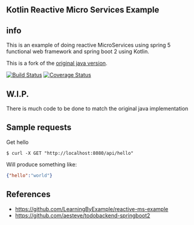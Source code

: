 ## Kotlin Reactive Micro Services Example

## info
This is an example of doing reactive MicroServices using spring 5 functional web framework and spring boot 2 using Kotlin.

This is a fork of the [original java version](https://github.com/LearningByExample/reactive-ms-example).

[![Build Status](https://travis-ci.org/LearningByExample/KotlinReactiveMS.svg?branch=master)](https://travis-ci.org/LearningByExample/KotlinReactiveMS)
[![Coverage Status](https://coveralls.io/repos/github/LearningByExample/KotlinReactiveMS/badge.svg?branch=master)](https://coveralls.io/github/LearningByExample/KotlinReactiveMS?branch=master)

## W.I.P.
There is much code to be done to match the original java implementation

## Sample requests

Get hello
```shell
$ curl -X GET "http://localhost:8080/api/hello"
```

Will produce something like:
```json
{"hello":"world"}
```

## References
- https://github.com/LearningByExample/reactive-ms-example
- https://github.com/aesteve/todobackend-springboot2
